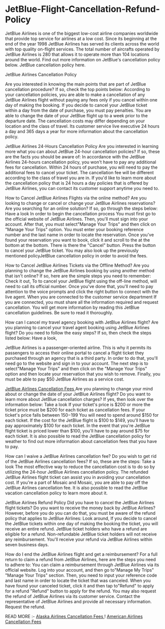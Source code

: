 # JetBlue-Flight-Cancellation-Refund-Policy
JetBlue Airlines is one of the biggest low-cost airline companies worldwide that provide top service for airlines at a low cost. Since its beginning at the end of the year 1998 JetBlue Airlines has served its clients across the world with top quality on-flight services. The total number of aircrafts operated by JetBlue Airlines is 280 that allows it to operate more than 104 locations around the world. Find out more information on JetBlue's cancellation policy below. JetBlue cancellation policy here.

JetBlue Airlines Cancellation Policy 

Are you interested in knowing the main points that are part of JetBlue cancellation procedure? If so, check the top points below:
According to your cancellation policies, you are able to make a cancellation of any JetBlue Airlines flight without paying any fees only if you cancel within one day of making the booking.
If you decide to cancel your JetBlue ticket within a day from the date of purchase, you must pay penalties.
You are able to change the date of your JetBlue flight up to a week prior to the departure date.
The cancellation costs may differ depending on your location and the class of travel.
Its customer service live executive 24 hours a day and 365 days a year for more information about the cancellation policy.

JetBlue Airlines 24-Hours Cancellation Policy 
Are you interested in learning more what you can about JetBlue 24-hour cancellation policies? If so, these are the facts you should be aware of:
In accordance with the JetBlue Airlines 24-hours cancellation policy, you won't have to pay any additional fees for cancellation.
Within 24 hours of purchase, you will need to pay the additional fees to cancel your ticket.
The cancellation fee will be different according to the class of travel you are in.
If you'd like to learn more about the cancellation policy that is 24 hours a day policies that is offered by JetBlue Airlines, you can contact its customer support anytime you need to.

How to Cancel JetBlue Airlines Flights via the online method? 
Are you looking to change or cancel or change your JetBlue Airlines reservations? Are you searching for an online solution? If so, go through the steps below:
 Have a look 
In order to begin the cancellation process You must first go to the official website of JetBlue Airlines.
Then, you'll must sign into your account.
After that, you must select"Manage Your Trips" and then click on "Manage Your Trips" option.
You must enter your booking reference number and the last name in order to locate the reservation.
Once you've found your reservation you want to book, click it and scroll to the at the bottom at the bottom.
There is there the "Cancel" button. Press the button to cancel your JetBlue ticket.
You may also look up the previously mentioned policyJetBlue cancellation policy in order to avoid the fees.

How to Cancel JetBlue Airlines Tickets via the Offline Method? 
Are you planning to change the JetBlue Airlines booking by using another method that isn't online? If so, here are the simple steps you need to remember:
 Check it out, 
To to cancel your JetBlue flight using the off-line method, will need to call its official number.
Once you've done that, you'll need to pay attention to the voice prompts and click the right button to connect with the live agent.
When you are connected to the customer service department If you are connected, you must share all the information required and request cancellation.
You will get more information by reading this JetBlue cancellation guidelines. Be sure to read it thoroughly.

How can I cancel my travel agency booking with JetBlue Airlines flight? 
Are you planning to cancel your travel agent booking using JetBlue Airlines flight? Do you need to follow the easy steps? If so, then check the steps listed below:
 Have a look, 

JetBlue Airlines is a passenger-oriented airline. This is why it permits its passengers to access their online portal to cancel a flight ticket they purchased through an agency that is a third party.
In order to do that, you'll need go to the website and sign in to your account.
The next step is to select"Manage Your Trips" and then click on the "Manage Your Trips" option and then locate your reservation that you wish to remove.
Finally, you must be able to pay $50 JetBlue Airlines as a service cost.

<a href="https://www.airtripsadvisor.com/jetblue-cancellation-flight-refund-policy/">JetBlue Airlines Cancellation Fees </a>
Are you planning to change your mind about or change the date of your JetBlue Airlines flight? Do you want to learn more about JetBlue cancellation charges? If yes, then look over the information below:
 Take a look 
If your ticket's price is $200 or more the ticket price must be $200 for each ticket as cancellation fees.
If your ticket's price falls between $150-$199 You will need to spend around $150 for each ticket.
If the cost for the JetBlue flight is $100 to $149, you'll have to pay approximately $100 for each ticket.
In the event that you're JetBlue flight ticket is priced lower than $100, you'll have to pay around $75 for each ticket.
It is also possible to read the JetBlue cancellation policy for weather to find out more information about cancellation fees that you have to pay.

How can I waive a JetBlue Airlines cancellation fee? 
Do you wish to get rid of the JetBlue Airlines cancellation fees? If so, these are the steps:
 Take a look 
The most effective way to reduce the cancellation cost is to do so by utilizing the 24-hour JetBlue Airlines cancellation policy.
The refunded JetBlue Airlines flight ticket can assist you in avoiding your cancellation cost.
If you're a part of Mosaic and Mosaic, you are able to pay off the JetBlue Airlines cancellation fee.
It is also possible to read the JetBlue vacation cancellation policy to learn more about it.

JetBlue Airlines Refund Policy 
Did you have to cancel the JetBlue Airlines flight tickets? Do you want to receive the money back by JetBlue Airlines? However, before you do you can do that, you must be aware of the refund policy that applies to JetBlue Airlines:
Look around,
If you decide to cancel the JetBlue tickets within one day of making the booking the ticket, you will receive an entire refund.
JetBlue ticket holders who have a refund are eligible for a refund.
Non-refundable JetBlue ticket holders will not receive any reimbursement.
You'll receive your refund via JetBlue Airlines within seven business days.

How do I end the JetBlue Airlines flight and get a reimbursement? 
For a full return to claim a refund from JetBlue Airlines, here are the steps you need to adhere to:
You can claim a reimbursement through JetBlue Airlines via its official website. Log into your account, and then go to"Manage My Trips" "Manage Your Trips" section. Then, you need to input your reference code and last name in order to locate the ticket that was canceled. When you have found your canceled ticket, click it and then tap to"Refund" to apply for a refund "Refund" button to apply for the refund.
You may also request the refund of JetBlue Airlines via its customer service. Contact the representative of JetBlue Airlines and provide all necessary information. Request the refund.

READ MORE :- <a href="https://www.airtripsadvisor.com/alaska-airlines-cancellation-refund-policy/">Alaska Airlines Cancellation Fees </a> ! <a href="https://www.airtripsadvisor.com/american-airlines-cancellation-refund-policy/">American Airlines Cancellation Fees </a>

